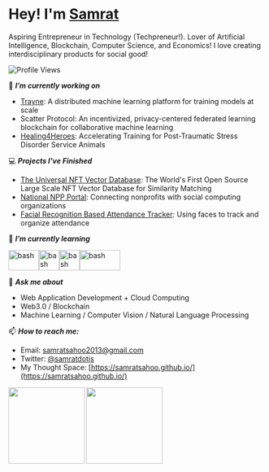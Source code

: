 # Hey! I'm [Samrat](https://samratsahoo.com)

Aspiring Entrepreneur in Technology (Techpreneur!). Lover of Artificial Intelligence, Blockchain, Computer Science, and Economics! I love creating interdisciplinary products for social good!

![Profile Views](https://komarev.com/ghpvc/?username=SamratSahoo)

🔭 ***I’m currently working on***
- [Trayne](https://github.com/SamratSahoo/Trayne): A distributed machine learning platform for training models at scale
- Scatter Protocol: An incentivized, privacy-centered federated learning blockchain for collaborative machine learning
- [Healing4Heroes](https://github.com/GTBitsOfGood/Healing4Heroes): Accelerating Training for Post-Traumatic Stress Disorder Service Animals

💻 ***Projects I've Finished***
- [The Universal NFT Vector Database](https://universal-nft-vector-database.vercel.app/dashboard):  The World's First Open Source Large Scale NFT Vector Database for Similarity Matching
- [National NPP Portal](https://github.com/GTBitsOfGood/national-npp): Connecting nonprofits with social computing organizations
- [Facial Recognition Based Attendance Tracker](https://github.com/SamratSahoo/Facial-Recognition-Attendance-Tracker): Using faces to track and organize attendance 

🌱 ***I’m currently learning***
<p align="left"><img src="https://upload.wikimedia.org/wikipedia/commons/thumb/9/95/Vue.js_Logo_2.svg/2367px-Vue.js_Logo_2.svg.png" alt="bash" width="60" height="40"/><img src="https://upload.wikimedia.org/wikipedia/commons/thumb/4/4c/Typescript_logo_2020.svg/1024px-Typescript_logo_2020.svg.png" alt="bash" width="40" height="40"/><img src="https://upload.wikimedia.org/wikipedia/commons/4/45/NuxtJS_Logo.png" alt="bash" width="40" height="40"/><img src="https://upload.wikimedia.org/wikipedia/commons/thumb/0/05/Go_Logo_Blue.svg/1200px-Go_Logo_Blue.svg.png" alt="bash" width="80" height="40"/>
  
💬 ***Ask me about***
- Web Application Development + Cloud Computing
- Web3.0 / Blockchain
- Machine Learning / Computer Vision / Natural Language Processing

📫 ***How to reach me:***
- Email: samratsahoo2013@gmail.com
- Twitter: [@samratdotjs](https://twitter.com/samratdotjs)
- My Thought Space: [https://samratsahoo.github.io/](https://samratsahoo.github.io/)

<a href="https://github-readme-stats.vercel.app/api?username=SamratSahoo&count_private=true&show_icons=true" target="_blank">
  <img align="left" height="150px" src="https://github-readme-stats.vercel.app/api?username=SamratSahoo&count_private=true&show_icons=true" />
</a>
<a href="https://github-readme-stats.vercel.app/api/top-langs/?username=SamratSahoo&layout=compact" target="_blank">
  <img align="left" height="150px" src="https://github-readme-stats.vercel.app/api/top-langs/?username=SamratSahoo&layout=compact" />
</a>

